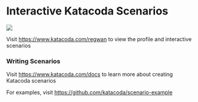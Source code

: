 # Interactive Katacoda Scenarios

[![](http://shields.katacoda.com/katacoda/regwan/count.svg)](https://www.katacoda.com/regwan "Get your profile on Katacoda.com")

Visit https://www.katacoda.com/regwan to view the profile and interactive scenarios

### Writing Scenarios
Visit https://www.katacoda.com/docs to learn more about creating Katacoda scenarios

For examples, visit https://github.com/katacoda/scenario-example
